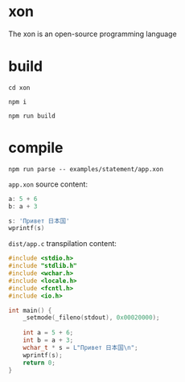 # xon
The xon is an open-source programming language

# build

`cd xon`

`npm i`

`npm run build`

# compile

`npm run parse -- examples/statement/app.xon`

`app.xon` source content:

```go
a: 5 + 6
b: a + 3

s: 'Привет 日本国'
wprintf(s)
```

`dist/app.c` transpilation content:

```c
#include <stdio.h>
#include "stdlib.h"
#include <wchar.h>
#include <locale.h>
#include <fcntl.h>
#include <io.h>

int main() {
    _setmode(_fileno(stdout), 0x00020000);
    
    int a = 5 + 6;
    int b = a + 3;
    wchar_t * s = L"Привет 日本国\n";
    wprintf(s);
    return 0;
}
```
